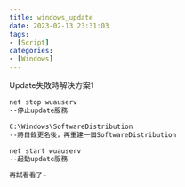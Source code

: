 ```yaml
---
title: windows_update
date: 2023-02-13 23:31:03
tags:
- [Script]
categories:
- [Windows]
---
```


Update失敗時解決方案1

<!--more-->

```bash
net stop wuauserv
--停止update服務

C:\Windows\SoftwareDistribution
--將目錄更名後，再重建一個SoftwareDistribution

net start wuauserv
--起動update服務

再試看看了~
```

